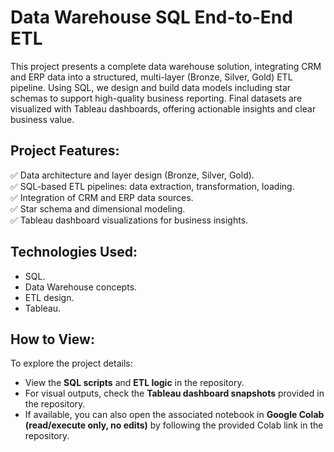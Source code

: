 # Data Warehouse SQL End-to-End ETL

This project presents a complete data warehouse solution, integrating CRM and ERP data into a structured, multi-layer (Bronze, Silver, Gold) ETL pipeline. Using SQL, we design and build data models including star schemas to support high-quality business reporting. Final datasets are visualized with Tableau dashboards, offering actionable insights and clear business value.

## Project Features:

✅ Data architecture and layer design (Bronze, Silver, Gold).  
✅ SQL-based ETL pipelines: data extraction, transformation, loading.  
✅ Integration of CRM and ERP data sources.  
✅ Star schema and dimensional modeling.  
✅ Tableau dashboard visualizations for business insights.

## Technologies Used:

- SQL.  
- Data Warehouse concepts.  
- ETL design.  
- Tableau.

## How to View:

To explore the project details:

- View the **SQL scripts** and **ETL logic** in the repository.  
- For visual outputs, check the **Tableau dashboard snapshots** provided in the repository.  
- If available, you can also open the associated notebook in **Google Colab (read/execute only, no edits)** by following the provided Colab link in the repository.

